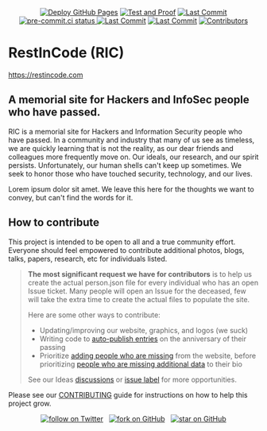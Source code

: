 <p align="center">
  <p align="center">
    <a href="https://github.com/restincode/restincode/actions/workflows/pages/pages-build-deployment"><img alt="Deploy GitHub Pages" src="https://github.com/restincode/restincode/actions/workflows/pages/pages-build-deployment/badge.svg"></a>
    <a href="https://github.com/restincode/restincode/actions/workflows/test_and_proof.yml"><img alt="Test and Proof" src="https://github.com/restincode/restincode/actions/workflows/test_and_proof.yml/badge.svg?branch=main"></a>
    <a href="https://github.com/restincode/restincode/commits/master"><img alt="Last Commit" src="https://img.shields.io/github/last-commit/restincode/restincode?style=flat&logo=appveyor&logoColor=turquoise"></a>
    <br>
    <a href ="https://results.pre-commit.ci/latest/github/restincode/restincode/main"><img alt="pre-commit.ci status" src="https://results.pre-commit.ci/badge/github/restincode/restincode/main.svg">
    <a href="https://github.com/restincode/restincode/issues"><img alt="Last Commit" src="https://img.shields.io/github/issues-raw/restincode/restincode?style=flat&logo=appveyor&logoColor=turquoise"></a>
    <a href="https://github.com/restincode/restincode/pulls"><img alt="Last Commit" src="https://img.shields.io/github/issues-pr-raw/restincode/restincode?style=flat&logo=appveyor&logoColor=turquoise"></a>
    <a href="https://github.com/restincode/restincode/graphs/contributors"><img alt="Contributors" src="https://img.shields.io/github/contributors/restincode/restincode?style=flat&logo=appveyor&logoColor=turquoise"/></a>
  </p>
</p>

# RestInCode (RIC)

https://restincode.com

## A memorial site for Hackers and InfoSec people who have passed.

RIC is a memorial site for Hackers and Information Security people who have passed. In a community and industry that many of us see as timeless, we are quickly learning that is not the reality, as our dear friends and colleagues more frequently move on. Our ideals, our research, and our spirit persists. Unfortunately, our human shells can't keep up sometimes. We seek to honor those who have touched security, technology, and our lives.

Lorem ipsum dolor sit amet. We leave this here for the thoughts we want to convey, but can't find the words for it.

## How to contribute

This project is intended to be open to all and a true community effort. Everyone should feel empowered to contribute additional photos, blogs, talks, papers, research, etc for individuals listed.

> **The most significant request we have for contributors** is to help us create the actual person.json file for every individual who has an open Issue ticket. Many people will open an Issue for the deceased, few will take the extra time to create the actual files to populate the site.
>
> Here are some other ways to contribute:
> - Updating/improving our website, graphics, and logos (we suck)
> - Writing code to [auto-publish entries](#174) on the anniversary of their passing
> - Prioritize [adding people who are missing](https://github.com/restincode/restincode/issues?q=is%3Aissue+is%3Aopen+sort%3Acreated-asc+label%3A%22Add+Person%22) from the website, before prioritizing [people who are missing additional data](https://github.com/restincode/restincode/issues?q=is%3Aissue+is%3Aopen+sort%3Acreated-asc+label%3A%22Add+Data%22+label%3A%22Person+Added%22) to their bio
>
> See our Ideas [discussions](https://github.com/restincode/restincode/discussions/categories/ideas?discussions_q=category%3AIdeas+) or [issue label](https://github.com/restincode/restincode/issues?q=is%3Aopen+is%3Aissue+label%3AIdeas) for more opportunities.

Please see our [CONTRIBUTING](https://github.com/restincode/restincode/blob/master/CONTRIBUTING.md) guide for instructions on how to help this project grow.

<p align="center">
  <p align="center">
    <a href="https://twitter.com/intent/follow?screen_name=restincode"><img src="https://img.shields.io/twitter/follow/restincode?style=social&logo=twitter" alt="follow on Twitter"></a> &nbsp;
    <a href="https://github.com/restincode/restincode/fork"><img src="https://img.shields.io/github/forks/restincode/restincode?label=Fork&style=social" alt="fork on GitHub"></a> &nbsp;
    <a href="https://github.com/restincode/restincode"><img src="https://img.shields.io/github/stars/restincode/restincode?style=social" alt="star on GitHub"></a>
  </p>
</p>
